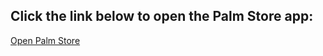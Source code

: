 <!DOCTYPE html>
<html>
<head>
  <title>Open Palm Store</title>
</head>
<body>
  <h2>Click the link below to open the Palm Store app:</h2>
  <a href="intent://#Intent;scheme=palmstore;package=com.transsion.palmstore;S.browser_fallback_url=https%3A%2F%2Fwww.palmplaystore.com%2F;end">
    Open Palm Store
  </a>
</body>
</html>
